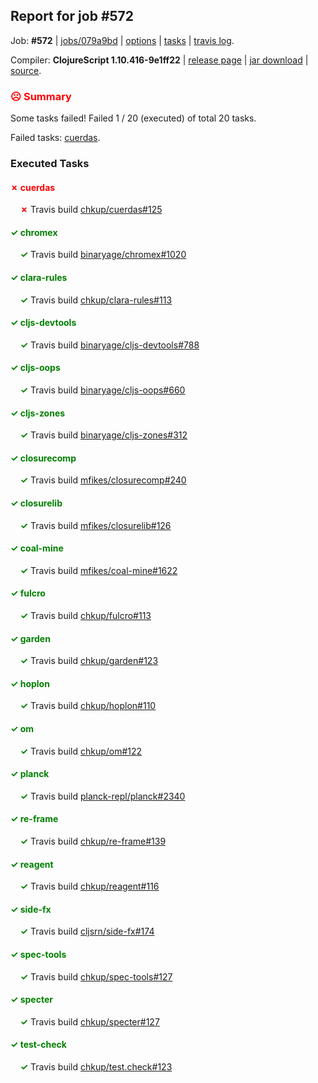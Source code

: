 ## Report for job #572

Job: **#572** | [jobs/079a9bd](https://github.com/cljs-oss/canary/commit/079a9bdc2ebc671d009e7c5bf921dd2ac6197931) | [options](options.edn) | [tasks](tasks.edn) | [travis log](https://travis-ci.org/cljs-oss/canary/builds/428479474).

Compiler: **ClojureScript 1.10.416-9e1ff22** | [release page](https://github.com/cljs-oss/canary/releases/tag/r1.10.416-9e1ff22) | [jar download](https://github.com/cljs-oss/canary/releases/download/r1.10.416-9e1ff22/clojurescript-1.10.416-9e1ff22.jar) | [source](https://github.com/clojure/clojurescript/commit/9e1ff2232da00dcda7fb495784e7d5a1d72573a7).

### <b style='color:red'>☹ Summary</b>

Some tasks failed! Failed 1 / 20 (executed) of total 20 tasks.

Failed tasks: [cuerdas](#-cuerdas).

### Executed Tasks

#### <b style='color:red'>&#x2717; cuerdas</b>
&nbsp;&nbsp;&nbsp;&nbsp;<b style='color:red'>&#x2717;</b> Travis build [chkup/cuerdas#125](https://travis-ci.org/chkup/cuerdas/builds/428480432)<br>

#### <b style='color:green'>&#x2713; chromex</b>
&nbsp;&nbsp;&nbsp;&nbsp;<b style='color:green'>&#x2713;</b> Travis build [binaryage/chromex#1020](https://travis-ci.org/binaryage/chromex/builds/428480387)<br>

#### <b style='color:green'>&#x2713; clara-rules</b>
&nbsp;&nbsp;&nbsp;&nbsp;<b style='color:green'>&#x2713;</b> Travis build [chkup/clara-rules#113](https://travis-ci.org/chkup/clara-rules/builds/428480391)<br>

#### <b style='color:green'>&#x2713; cljs-devtools</b>
&nbsp;&nbsp;&nbsp;&nbsp;<b style='color:green'>&#x2713;</b> Travis build [binaryage/cljs-devtools#788](https://travis-ci.org/binaryage/cljs-devtools/builds/428480393)<br>

#### <b style='color:green'>&#x2713; cljs-oops</b>
&nbsp;&nbsp;&nbsp;&nbsp;<b style='color:green'>&#x2713;</b> Travis build [binaryage/cljs-oops#660](https://travis-ci.org/binaryage/cljs-oops/builds/428480395)<br>

#### <b style='color:green'>&#x2713; cljs-zones</b>
&nbsp;&nbsp;&nbsp;&nbsp;<b style='color:green'>&#x2713;</b> Travis build [binaryage/cljs-zones#312](https://travis-ci.org/binaryage/cljs-zones/builds/428480397)<br>

#### <b style='color:green'>&#x2713; closurecomp</b>
&nbsp;&nbsp;&nbsp;&nbsp;<b style='color:green'>&#x2713;</b> Travis build [mfikes/closurecomp#240](https://travis-ci.org/mfikes/closurecomp/builds/428480408)<br>

#### <b style='color:green'>&#x2713; closurelib</b>
&nbsp;&nbsp;&nbsp;&nbsp;<b style='color:green'>&#x2713;</b> Travis build [mfikes/closurelib#126](https://travis-ci.org/mfikes/closurelib/builds/428480410)<br>

#### <b style='color:green'>&#x2713; coal-mine</b>
&nbsp;&nbsp;&nbsp;&nbsp;<b style='color:green'>&#x2713;</b> Travis build [mfikes/coal-mine#1622](https://travis-ci.org/mfikes/coal-mine/builds/428480412)<br>

#### <b style='color:green'>&#x2713; fulcro</b>
&nbsp;&nbsp;&nbsp;&nbsp;<b style='color:green'>&#x2713;</b> Travis build [chkup/fulcro#113](https://travis-ci.org/chkup/fulcro/builds/428480437)<br>

#### <b style='color:green'>&#x2713; garden</b>
&nbsp;&nbsp;&nbsp;&nbsp;<b style='color:green'>&#x2713;</b> Travis build [chkup/garden#123](https://travis-ci.org/chkup/garden/builds/428480439)<br>

#### <b style='color:green'>&#x2713; hoplon</b>
&nbsp;&nbsp;&nbsp;&nbsp;<b style='color:green'>&#x2713;</b> Travis build [chkup/hoplon#110](https://travis-ci.org/chkup/hoplon/builds/428480446)<br>

#### <b style='color:green'>&#x2713; om</b>
&nbsp;&nbsp;&nbsp;&nbsp;<b style='color:green'>&#x2713;</b> Travis build [chkup/om#122](https://travis-ci.org/chkup/om/builds/428480450)<br>

#### <b style='color:green'>&#x2713; planck</b>
&nbsp;&nbsp;&nbsp;&nbsp;<b style='color:green'>&#x2713;</b> Travis build [planck-repl/planck#2340](https://travis-ci.org/planck-repl/planck/builds/428480465)<br>

#### <b style='color:green'>&#x2713; re-frame</b>
&nbsp;&nbsp;&nbsp;&nbsp;<b style='color:green'>&#x2713;</b> Travis build [chkup/re-frame#139](https://travis-ci.org/chkup/re-frame/builds/428480522)<br>

#### <b style='color:green'>&#x2713; reagent</b>
&nbsp;&nbsp;&nbsp;&nbsp;<b style='color:green'>&#x2713;</b> Travis build [chkup/reagent#116](https://travis-ci.org/chkup/reagent/builds/428480502)<br>

#### <b style='color:green'>&#x2713; side-fx</b>
&nbsp;&nbsp;&nbsp;&nbsp;<b style='color:green'>&#x2713;</b> Travis build [cljsrn/side-fx#174](https://travis-ci.org/cljsrn/side-fx/builds/428480482)<br>

#### <b style='color:green'>&#x2713; spec-tools</b>
&nbsp;&nbsp;&nbsp;&nbsp;<b style='color:green'>&#x2713;</b> Travis build [chkup/spec-tools#127](https://travis-ci.org/chkup/spec-tools/builds/428480478)<br>

#### <b style='color:green'>&#x2713; specter</b>
&nbsp;&nbsp;&nbsp;&nbsp;<b style='color:green'>&#x2713;</b> Travis build [chkup/specter#127](https://travis-ci.org/chkup/specter/builds/428480526)<br>

#### <b style='color:green'>&#x2713; test-check</b>
&nbsp;&nbsp;&nbsp;&nbsp;<b style='color:green'>&#x2713;</b> Travis build [chkup/test.check#123](https://travis-ci.org/chkup/test.check/builds/428480539)<br>